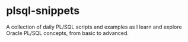 # plsql-snippets
A collection of daily PL/SQL scripts and examples as I learn and explore Oracle PL/SQL concepts, from basic to advanced.

